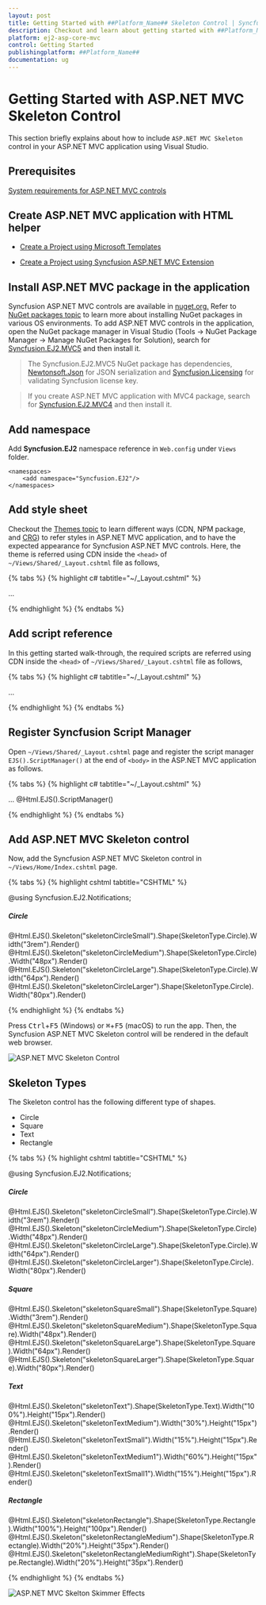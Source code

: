 ```yaml
---
layout: post
title: Getting Started with ##Platform_Name## Skeleton Control | Syncfusion
description: Checkout and learn about getting started with ##Platform_Name## Skeleton control of Syncfusion Essential JS 2 and more details.
platform: ej2-asp-core-mvc
control: Getting Started
publishingplatform: ##Platform_Name##
documentation: ug
---
```



# Getting Started with ASP.NET MVC Skeleton Control

This section briefly explains about how to include `ASP.NET MVC Skeleton` control in your ASP.NET MVC application using Visual Studio.

## Prerequisites

[System requirements for ASP.NET MVC controls](https://ej2.syncfusion.com/aspnetmvc/documentation/system-requirements)

## Create ASP.NET MVC application with HTML helper

* [Create a Project using Microsoft Templates](https://docs.microsoft.com/en-us/aspnet/core/tutorials/first-mvc-app/start-mvc?view=aspnetcore-6.0&tabs=visual-studio)

* [Create a Project using Syncfusion ASP.NET MVC Extension](https://ej2.syncfusion.com/aspnetmvc/documentation/getting-started/project-template)

## Install ASP.NET MVC package in the application

Syncfusion ASP.NET MVC controls are available in [nuget.org.](https://www.nuget.org/packages?q=syncfusion.EJ2) Refer to [NuGet packages topic](https://ej2.syncfusion.com/aspnetmvc/documentation/nuget-packages) to learn more about installing NuGet packages in various OS environments. To add ASP.NET MVC controls in the application, open the NuGet package manager in Visual Studio (Tools → NuGet Package Manager → Manage NuGet Packages for Solution), search for [Syncfusion.EJ2.MVC5](https://www.nuget.org/packages/Syncfusion.EJ2.MVC5) and then install it.

> The Syncfusion.EJ2.MVC5 NuGet package has dependencies, [Newtonsoft.Json](https://www.nuget.org/packages/Newtonsoft.Json/) for JSON serialization and [Syncfusion.Licensing](https://www.nuget.org/packages/Syncfusion.Licensing/) for validating Syncfusion license key.

> If you create ASP.NET MVC application with MVC4 package, search for [Syncfusion.EJ2.MVC4](https://www.nuget.org/packages/Syncfusion.EJ2.MVC4) and then install it. 

## Add namespace

Add **Syncfusion.EJ2** namespace reference in `Web.config` under `Views` folder.

```
<namespaces>
    <add namespace="Syncfusion.EJ2"/>
</namespaces>
```

## Add style sheet

Checkout the [Themes topic](https://ej2.syncfusion.com/aspnetmvc/documentation/appearance/theme) to learn different ways (CDN, NPM package, and [CRG](https://ej2.syncfusion.com/aspnetmvc/documentation/common/custom-resource-generator)) to refer styles in ASP.NET MVC application, and to have the expected appearance for Syncfusion ASP.NET MVC controls. Here, the theme is referred using CDN inside the `<head>` of `~/Views/Shared/_Layout.cshtml` file as follows,

{% tabs %}
{% highlight c# tabtitle="~/_Layout.cshtml" %}

<head>
    ...
    <!-- Syncfusion ASP.NET MVC controls styles -->
    <link rel="stylesheet" href="https://cdn.syncfusion.com/ej2/{{ site.ej2version }}/fluent.css" />
</head>

{% endhighlight %}
{% endtabs %}

## Add script reference

In this getting started walk-through, the required scripts are referred using CDN inside the `<head>` of `~/Views/Shared/_Layout.cshtml` file as follows,

{% tabs %}
{% highlight c# tabtitle="~/_Layout.cshtml" %}

<head>
    ...
    <!-- Syncfusion ASP.NET MVC controls scripts -->
    <script src="https://cdn.syncfusion.com/ej2/{{ site.ej2version }}/dist/ej2.min.js"></script>
</head>

{% endhighlight %}
{% endtabs %}

## Register Syncfusion Script Manager

Open `~/Views/Shared/_Layout.cshtml` page and register the script manager `EJS().ScriptManager()` at the end of `<body>` in the ASP.NET MVC application as follows. 

{% tabs %}
{% highlight c# tabtitle="~/_Layout.cshtml" %}

<body>
...
    <!-- Syncfusion ASP.NET MVC Script Manager -->
    @Html.EJS().ScriptManager()
</body>

{% endhighlight %}
{% endtabs %}

## Add ASP.NET MVC Skeleton control

Now, add the Syncfusion ASP.NET MVC Skeleton control in `~/Views/Home/Index.cshtml` page.

{% tabs %}
{% highlight cshtml tabtitle="CSHTML" %}

@using Syncfusion.EJ2.Notifications;

<div class="col-sm-6">
    <h5>Circle</h5>
    @Html.EJS().Skeleton("skeletonCircleSmall").Shape(SkeletonType.Circle).Width("3rem").Render()
    @Html.EJS().Skeleton("skeletonCircleMedium").Shape(SkeletonType.Circle).Width("48px").Render()
    @Html.EJS().Skeleton("skeletonCircleLarge").Shape(SkeletonType.Circle).Width("64px").Render()
    @Html.EJS().Skeleton("skeletonCircleLarger").Shape(SkeletonType.Circle).Width("80px").Render()
</div>

{% endhighlight %}
{% endtabs %}

Press <kbd>Ctrl</kbd>+<kbd>F5</kbd> (Windows) or <kbd>⌘</kbd>+<kbd>F5</kbd> (macOS) to run the app. Then, the Syncfusion ASP.NET MVC Skeleton control will be rendered in the default web browser.

![ASP.NET MVC Skeleton Control](images/skeleton-control.png)

## Skeleton Types

The Skeleton control has the following different type of shapes.

* Circle
* Square
* Text
* Rectangle

{% tabs %}
{% highlight cshtml tabtitle="CSHTML" %}

@using Syncfusion.EJ2.Notifications;

<div class="row skeleton-default">
    <div class="col-sm-6">
        <h5>Circle</h5>
        @Html.EJS().Skeleton("skeletonCircleSmall").Shape(SkeletonType.Circle).Width("3rem").Render()
        @Html.EJS().Skeleton("skeletonCircleMedium").Shape(SkeletonType.Circle).Width("48px").Render()
        @Html.EJS().Skeleton("skeletonCircleLarge").Shape(SkeletonType.Circle).Width("64px").Render()
        @Html.EJS().Skeleton("skeletonCircleLarger").Shape(SkeletonType.Circle).Width("80px").Render()
    </div>
    <div class="col-sm-6">
        <h5>Square</h5>
        @Html.EJS().Skeleton("skeletonSquareSmall").Shape(SkeletonType.Square).Width("3rem").Render()
        @Html.EJS().Skeleton("skeletonSquareMedium").Shape(SkeletonType.Square).Width("48px").Render()
        @Html.EJS().Skeleton("skeletonSquareLarge").Shape(SkeletonType.Square).Width("64px").Render()
        @Html.EJS().Skeleton("skeletonSquareLarger").Shape(SkeletonType.Square).Width("80px").Render()
    </div>
</div>
<div class="row skeleton-default">
    <div class="col-sm-6">
        <h5>Text</h5>
        @Html.EJS().Skeleton("skeletonText").Shape(SkeletonType.Text).Width("100%").Height("15px").Render()
        @Html.EJS().Skeleton("skeletonTextMedium").Width("30%").Height("15px").Render()
        <br />
        @Html.EJS().Skeleton("skeletonTextSmall").Width("15%").Height("15px").Render()
        <br />
        @Html.EJS().Skeleton("skeletonTextMedium1").Width("60%").Height("15px").Render()
        <br />
        @Html.EJS().Skeleton("skeletonTextSmall1").Width("15%").Height("15px").Render()
    </div>
    <div class="col-sm-6">
        <h5>Rectangle</h5>
        @Html.EJS().Skeleton("skeletonRectangle").Shape(SkeletonType.Rectangle).Width("100%").Height("100px").Render()
        @Html.EJS().Skeleton("skeletonRectangleMedium").Shape(SkeletonType.Rectangle).Width("20%").Height("35px").Render()
        @Html.EJS().Skeleton("skeletonRectangleMediumRight").Shape(SkeletonType.Rectangle).Width("20%").Height("35px").Render()
    </div>
</div>

{% endhighlight %}
{% endtabs %}

![ASP.NET MVC Skelton Skimmer Effects](images/skeleton-skimmer-effects.png)
